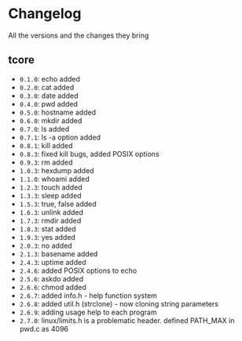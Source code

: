 # Changelog
All the versions and the changes they bring

## tcore
- `0.1.0`: echo added
- `0.2.0`: cat added
- `0.3.0`: date added
- `0.4.0`: pwd added
- `0.5.0`: hostname added
- `0.6.0`: mkdir added
- `0.7.0`: ls added
- `0.7.1`: ls -a option added
- `0.8.1`: kill added
- `0.8.3`: fixed kill bugs, added POSIX options
- `0.9.3`: rm added
- `1.0.3`: hexdump added
- `1.1.0`: whoami added
- `1.2.3`: touch added
- `1.3.3`: sleep added
- `1.5.3`: true, false added
- `1.6.3`: unlink added
- `1.7.3`: rmdir added
- `1.8.3`: stat added
- `1.9.3`: yes added
- `2.0.3`: no added
- `2.1.3`: basename added
- `2.4.3`: uptime added
- `2.4.6`: added POSIX options to echo
- `2.5.6`: askdo added
- `2.6.6`: chmod added
- `2.6.7`: added info.h - help function system
- `2.6.8`: added util.h (strclone) - now cloning string parameters
- `2.6.9`: adding usage help to each program
- `2.7.0`: linux/limits.h is a problematic header. defined PATH_MAX in pwd.c as 4096
